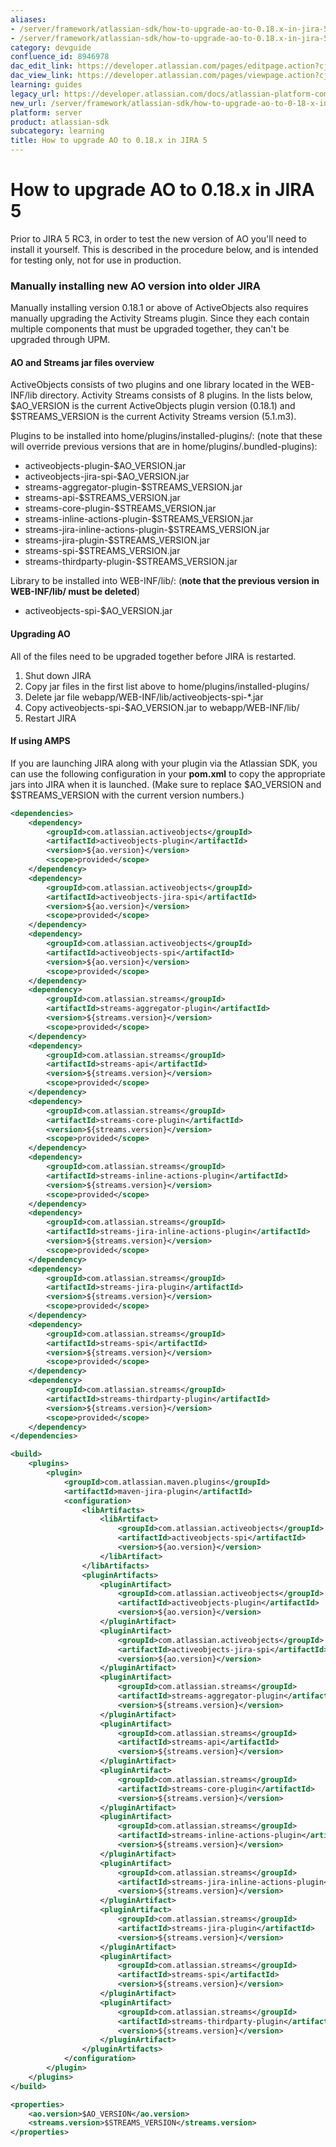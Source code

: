 ```yaml
---
aliases:
- /server/framework/atlassian-sdk/how-to-upgrade-ao-to-0.18.x-in-jira-5-8946978.html
- /server/framework/atlassian-sdk/how-to-upgrade-ao-to-0.18.x-in-jira-5-8946978.md
category: devguide
confluence_id: 8946978
dac_edit_link: https://developer.atlassian.com/pages/editpage.action?cjm=wozere&pageId=8946978
dac_view_link: https://developer.atlassian.com/pages/viewpage.action?cjm=wozere&pageId=8946978
learning: guides
legacy_url: https://developer.atlassian.com/docs/atlassian-platform-common-components/active-objects/ao-0-18-x-upgrade-guide/how-to-upgrade-ao-to-0-18-x-in-jira-5
new_url: /server/framework/atlassian-sdk/how-to-upgrade-ao-to-0-18-x-in-jira-5
platform: server
product: atlassian-sdk
subcategory: learning
title: How to upgrade AO to 0.18.x in JIRA 5
---
```

# How to upgrade AO to 0.18.x in JIRA 5

Prior to JIRA 5 RC3, in order to test the new version of AO you'll need to install it yourself. This is described in the procedure below, and is intended for testing only, not for use in production.

### Manually installing new AO version into older JIRA

Manually installing version 0.18.1 or above of ActiveObjects also requires manually upgrading the Activity Streams plugin. Since they each contain multiple components that must be upgraded together, they can't be upgraded through UPM.

#### AO and Streams jar files overview

ActiveObjects consists of two plugins and one library located in the WEB-INF/lib directory. Activity Streams consists of 8 plugins. In the lists below, $AO\_VERSION is the current ActiveObjects plugin version (0.18.1) and $STREAMS\_VERSION is the current Activity Streams version (5.1.m3).

Plugins to be installed into home/plugins/installed-plugins/: (note that these will override previous versions that are in home/plugins/.bundled-plugins):

-   activeobjects-plugin-$AO\_VERSION.jar
-   activeobjects-jira-spi-$AO\_VERSION.jar
-   streams-aggregator-plugin-$STREAMS\_VERSION.jar
-   streams-api-$STREAMS\_VERSION.jar
-   streams-core-plugin-$STREAMS\_VERSION.jar
-   streams-inline-actions-plugin-$STREAMS\_VERSION.jar
-   streams-jira-inline-actions-plugin-$STREAMS\_VERSION.jar
-   streams-jira-plugin-$STREAMS\_VERSION.jar
-   streams-spi-$STREAMS\_VERSION.jar
-   streams-thirdparty-plugin-$STREAMS\_VERSION.jar

Library to be installed into WEB-INF/lib/: (**note that the previous version in WEB-INF/lib/ must be deleted**)

-   activeobjects-spi-$AO\_VERSION.jar

#### Upgrading AO

All of the files need to be upgraded together before JIRA is restarted.

1.  Shut down JIRA
2.  Copy jar files in the first list above to home/plugins/installed-plugins/
3.  Delete jar file webapp/WEB-INF/lib/activeobjects-spi-\*.jar
4.  Copy activeobjects-spi-$AO\_VERSION.jar to webapp/WEB-INF/lib/
5.  Restart JIRA

#### If using AMPS

If you are launching JIRA along with your plugin via the Atlassian SDK, you can use the following configuration in your **pom.xml** to copy the appropriate jars into JIRA when it is launched. (Make sure to replace $AO\_VERSION and $STREAMS\_VERSION with the current version numbers.)

``` xml
<dependencies>
    <dependency>
        <groupId>com.atlassian.activeobjects</groupId>
        <artifactId>activeobjects-plugin</artifactId>
        <version>${ao.version}</version>
        <scope>provided</scope>
    </dependency>
    <dependency>
        <groupId>com.atlassian.activeobjects</groupId>
        <artifactId>activeobjects-jira-spi</artifactId>
        <version>${ao.version}</version>
        <scope>provided</scope>
    </dependency>
    <dependency>
        <groupId>com.atlassian.activeobjects</groupId>
        <artifactId>activeobjects-spi</artifactId>
        <version>${ao.version}</version>
        <scope>provided</scope>
    </dependency>
    <dependency>
        <groupId>com.atlassian.streams</groupId>
        <artifactId>streams-aggregator-plugin</artifactId>
        <version>${streams.version}</version>
        <scope>provided</scope>
    </dependency>
    <dependency>
        <groupId>com.atlassian.streams</groupId>
        <artifactId>streams-api</artifactId>
        <version>${streams.version}</version>
        <scope>provided</scope>
    </dependency>
    <dependency>
        <groupId>com.atlassian.streams</groupId>
        <artifactId>streams-core-plugin</artifactId>
        <version>${streams.version}</version>
        <scope>provided</scope>
    </dependency>
    <dependency>
        <groupId>com.atlassian.streams</groupId>
        <artifactId>streams-inline-actions-plugin</artifactId>
        <version>${streams.version}</version>
        <scope>provided</scope>
    </dependency>
    <dependency>
        <groupId>com.atlassian.streams</groupId>
        <artifactId>streams-jira-inline-actions-plugin</artifactId>
        <version>${streams.version}</version>
        <scope>provided</scope>
    </dependency>
    <dependency>
        <groupId>com.atlassian.streams</groupId>
        <artifactId>streams-jira-plugin</artifactId>
        <version>${streams.version}</version>
        <scope>provided</scope>
    </dependency>
    <dependency>
        <groupId>com.atlassian.streams</groupId>
        <artifactId>streams-spi</artifactId>
        <version>${streams.version}</version>
        <scope>provided</scope>
    </dependency>
    <dependency>
        <groupId>com.atlassian.streams</groupId>
        <artifactId>streams-thirdparty-plugin</artifactId>
        <version>${streams.version}</version>
        <scope>provided</scope>
    </dependency>
</dependencies>

<build>
    <plugins>
        <plugin>
            <groupId>com.atlassian.maven.plugins</groupId>
            <artifactId>maven-jira-plugin</artifactId>
            <configuration>
                <libArtifacts>
                    <libArtifact>
                        <groupId>com.atlassian.activeobjects</groupId>
                        <artifactId>activeobjects-spi</artifactId>
                        <version>${ao.version}</version>
                    </libArtifact>
                </libArtifacts>
                <pluginArtifacts>
                    <pluginArtifact>
                        <groupId>com.atlassian.activeobjects</groupId>
                        <artifactId>activeobjects-plugin</artifactId>
                        <version>${ao.version}</version>
                    </pluginArtifact>
                    <pluginArtifact>
                        <groupId>com.atlassian.activeobjects</groupId>
                        <artifactId>activeobjects-jira-spi</artifactId>
                        <version>${ao.version}</version>
                    </pluginArtifact>
                    <pluginArtifact>
                        <groupId>com.atlassian.streams</groupId>
                        <artifactId>streams-aggregator-plugin</artifactId>
                        <version>${streams.version}</version>
                    </pluginArtifact>
                    <pluginArtifact>
                        <groupId>com.atlassian.streams</groupId>
                        <artifactId>streams-api</artifactId>
                        <version>${streams.version}</version>
                    </pluginArtifact>
                    <pluginArtifact>
                        <groupId>com.atlassian.streams</groupId>
                        <artifactId>streams-core-plugin</artifactId>
                        <version>${streams.version}</version>
                    </pluginArtifact>
                    <pluginArtifact>
                        <groupId>com.atlassian.streams</groupId>
                        <artifactId>streams-inline-actions-plugin</artifactId>
                        <version>${streams.version}</version>
                    </pluginArtifact>
                    <pluginArtifact>
                        <groupId>com.atlassian.streams</groupId>
                        <artifactId>streams-jira-inline-actions-plugin</artifactId>
                        <version>${streams.version}</version>
                    </pluginArtifact>
                    <pluginArtifact>
                        <groupId>com.atlassian.streams</groupId>
                        <artifactId>streams-jira-plugin</artifactId>
                        <version>${streams.version}</version>
                    </pluginArtifact>
                    <pluginArtifact>
                        <groupId>com.atlassian.streams</groupId>
                        <artifactId>streams-spi</artifactId>
                        <version>${streams.version}</version>
                    </pluginArtifact>
                    <pluginArtifact>
                        <groupId>com.atlassian.streams</groupId>
                        <artifactId>streams-thirdparty-plugin</artifactId>
                        <version>${streams.version}</version>
                    </pluginArtifact>
                </pluginArtifacts>
            </configuration>
        </plugin>
    </plugins>
</build>

<properties>
    <ao.version>$AO_VERSION</ao.version>
    <streams.version>$STREAMS_VERSION</streams.version>
</properties>
```






































































































































































































































































